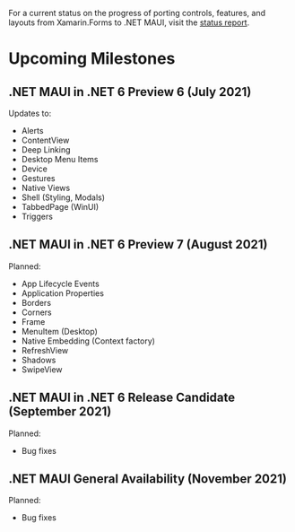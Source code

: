 For a current status on the progress of porting controls, features, and layouts from Xamarin.Forms to .NET MAUI, visit the [status report](https://github.com/dotnet/maui/wiki/status).

# Upcoming Milestones

## **.NET MAUI in .NET 6 Preview 6 (July 2021)**

Updates to:
* Alerts
* ContentView
* Deep Linking
* Desktop Menu Items
* Device
* Gestures
* Native Views
* Shell (Styling, Modals)
* TabbedPage (WinUI)
* Triggers

## **.NET MAUI in .NET 6 Preview 7 (August 2021)**

Planned:
* App Lifecycle Events
* Application Properties
* Borders
* Corners
* Frame
* MenuItem (Desktop)
* Native Embedding (Context factory)
* RefreshView
* Shadows
* SwipeView

## **.NET MAUI in .NET 6 Release Candidate (September 2021)**

Planned:
* Bug fixes

## **.NET MAUI General Availability (November 2021)**

Planned:
* Bug fixes

